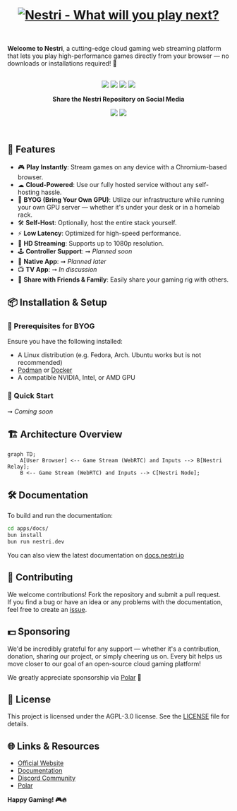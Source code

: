 <div align="center">
<h1>

<a href="https://nestri.io" >
<img src="/apps/www/public/seo/banner.png" alt="Nestri - What will you play next?">
</a>

</h1>
</div>

&nbsp;
&nbsp;

**Welcome to Nestri**, a cutting-edge cloud gaming web streaming platform that lets you play high-performance games directly from your browser — no downloads or installations required! 🚀</strong>
<br/>
<br/>

<div align="center">

[![][github-release-shield]][github-release-link]
[![][discord-shield]][discord-link]
[![][github-license-shield]][github-license-link]
[![][github-stars-shield]][github-stars-link]

**Share the Nestri Repository on Social Media**

[![][share-x-shield]][share-x-link]
[![][share-reddit-shield]][share-reddit-link]

</div>
&nbsp;
&nbsp;

## 📌 Features
- 🎮 **Play Instantly**: Stream games on any device with a Chromium-based browser.  
- ☁ **Cloud-Powered**: Use our fully hosted service without any self-hosting hassle.  
- 🧰 **BYOG (Bring Your Own GPU)**: Utilize our infrastructure while running your own GPU server — whether it's under your desk or in a homelab rack.  
- 🛠 **Self-Host**: Optionally, host the entire stack yourself.  
- ⚡ **Low Latency**: Optimized for high-speed performance.  
- 🎥 **HD Streaming**: Supports up to 1080p resolution.  
- 🕹 **Controller Support**: ➞ *Planned soon*  
- 📱 **Native App**: ➞ *Planned later*  
- 📺 **TV App**: ➞ *In discussion*  
- 🎉 **Share with Friends & Family**: Easily share your gaming rig with others.  

## 📦 Installation & Setup  
### 🔧 Prerequisites for BYOG  
Ensure you have the following installed:  
- A Linux distribution (e.g. Fedora, Arch. Ubuntu works but is not recommended)
- [Podman](https://podman.io/get-started) or [Docker](https://www.docker.com/get-started)
- A compatible NVIDIA, Intel, or AMD GPU

### 🚀 Quick Start  
➞ *Coming soon*  

## 🏗 Architecture Overview
```mermaid
graph TD;
    A[User Browser] <-- Game Stream (WebRTC) and Inputs --> B[Nestri Relay];
    B <-- Game Stream (WebRTC) and Inputs --> C[Nestri Node];
```

## 🛠 Documentation
To build and run the documentation:
```sh
cd apps/docs/
bun install
bun run nestri.dev
```
You can also view the latest documentation on [docs.nestri.io](https://docs.nestri.io)

## 🤝 Contributing
We welcome contributions! Fork the repository and submit a pull request.  
If you find a bug or have an idea or any problems with the documentation, feel free to create an [issue](https://github.com/nestrilabs/nestri/issues).

## 💵 Sponsoring
We'd be incredibly grateful for any support — whether it's a contribution, donation, sharing our project, or simply cheering us on. Every bit helps us move closer to our goal of an open-source cloud gaming platform!  

We greatly appreciate sponsorship via [Polar](https://polar.sh/nestri) 🧡

## 📜 License
This project is licensed under the AGPL-3.0 license. See the [LICENSE](https://github.com/nestrilabs/nestri?tab=AGPL-3.0-1-ov-file#readme) file for details.

## 🌐 Links & Resources
- [Official Website](https://nestri.io)
- [Documentation](https://github.com/nestrilabs/nestri/tree/main/apps/docs)
- [Discord Community](https://discord.com/invite/Y6etn3qKZ3)
- [Polar](https://polar.sh/nestri)

**Happy Gaming! 🎮🔥**


[github-release-link]: https://github.com/nestriness/nestri/releases
[github-release-shield]: https://img.shields.io/github/v/release/nestriness/nestri?color=369eff&labelColor=black&logo=github&style=flat-square
[discord-shield]: https://img.shields.io/discord/1080111004698021909?color=5865F2&label=discord&labelColor=black&logo=discord&logoColor=white&style=flat-square
[discord-link]: https://discord.com/invite/Y6etn3qKZ3
[github-license-shield]: https://img.shields.io/github/license/nestriness/nestri?color=white&labelColor=black&style=flat-square
[github-license-link]: https://github.com/nestriness/nestri/blob/main/LICENSE
[github-stars-shield]: https://img.shields.io/github/stars/nestriness/nestri?color=ffcb47&labelColor=black&style=flat-square
[github-stars-link]: https://github.com/nestriness/nestri/network/stargazers
[share-x-shield]: https://img.shields.io/badge/-share%20on%20x-black?labelColor=black&logo=x&logoColor=white&style=flat-square
[share-x-link]: https://twitter.com/intent/tweet?text=Hey%2C%20check%20out%20this%20Github%20repository.%20It%20is%20an%20open-source%20self-hosted%20Geforce%20Now%20alternative.&url=https%3A%2F%2Fgithub.com%2Fnestriness%2Fnestri
[share-reddit-shield]: https://img.shields.io/badge/-share%20on%20reddit-black?labelColor=black&logo=reddit&logoColor=white&style=flat-square
[share-reddit-link]: https://www.reddit.com/submit?title=Hey%2C%20check%20out%20this%20Github%20repository.%20It%20is%20an%20open-source%20self-hosted%20Geforce%20Now%20alternative.&url=https%3A%2F%2Fgithub.com%2Fnestriness%2Fnestri
[image-overview]: assets/banner.png
[website-link]: https://nestri.io
[neko-url]: https://github.com/m1k1o/neko
[image-star]: assets/star-us.png
[moq-github-url]: https://quic.video
[vmaf-cuda-link]: https://developer.nvidia.com/blog/calculating-video-quality-using-nvidia-gpus-and-vmaf-cuda/

